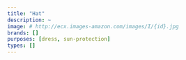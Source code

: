 ```yaml
---
title: "Hat"
description: ~
image: # http://ecx.images-amazon.com/images/I/{id}.jpg
brands: []
purposes: [dress, sun-protection]
types: []
---
```

